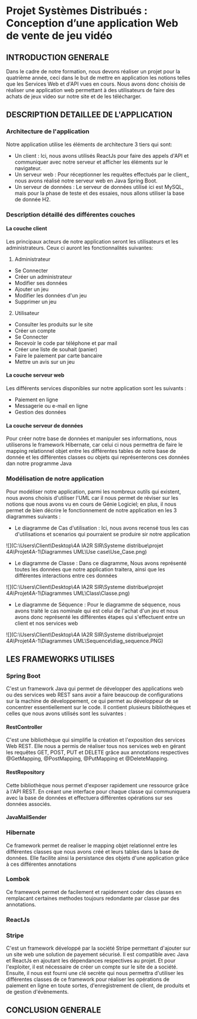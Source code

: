# Projet Systèmes Distribués : Conception d’une application Web de vente de jeu vidéo


## INTRODUCTION GENERALE

Dans le cadre de notre formation, nous devons réaliser un projet pour la quatrième année, ceci dans le but de mettre en application les notions telles que les Services Web et d'API vues en cours. Nous avons donc choisis de réaliser une application web permettant à des utilisateurs de faire des achats de jeux video sur notre site et de les télécharger.

## DESCRIPTION DETAILLEE DE L'APPLICATION

### Architecture de l'application

Notre application utilise les éléments de architecture 3 tiers qui sont:
* Un client : Ici, nous avons utilisés ReactJs pour faire des appels d'API et communiquer avec notre serveur et afficher les éléments sur le navigateur.
* Un serveur web : Pour réceptionner les requêtes effectués par le client,, nous avons réalisé notre serveur web  en Java Spring Boot.
* Un serveur de données : Le serveur de données utilisé ici est MySQL, mais pour la phase de teste et des essaies, nous allons utiliser la base de donnée H2.

### Description détaillé des différentes couches

#### La couche client

Les principaux acteurs de notre application seront les utilisateurs et les administrateurs. Ceux ci auront les fonctionnalités suivantes:

1. Administrateur
* Se Connecter
* Créer un administrateur
* Modifier ses données
* Ajouter un jeu
* Modifier les données d'un jeu
* Supprimer un jeu

2. Utilisateur
* Consulter les produits sur le site
* Créer un compte
* Se Connecter
* Recevoir le code par téléphone et par mail
* Créer une liste de souhait (panier)
* Faire le paiement par carte bancaire
* Mettre un avis sur un jeu 

#### La couche serveur web

Les différents services disponibles sur notre application sont les suivants : 
* Paiement en ligne
* Messagerie ou e-mail en ligne
* Gestion des données

#### La couche serveur de données
Pour créer notre base de données et manipuler ses informations, nous utiliserons le framework Hibernate, car celui ci nous permettra de faire le mapping relationnel objet entre les différentes tables de notre base de donnée et les différentes classes ou objets qui représenterons ces données dan notre programme Java

### Modélisation de notre application

Pour modéliser notre application, parmi les nombreux outils qui existent, nous avons choisis d'utiliser l'UML car il nous permet de réviser sur les notions que nous avons vu en cours de Génie Logiciel; en plus, il nous permet de bien décrire le fonctionnement de notre application en les 3 diagrammes suivants : 

* Le diagramme de Cas d'utilisation : Ici, nous avons recensé tous les cas d'utilisations et scenarios qui pourraient se produire sir notre application

![](C:\Users\Client\Desktop\4A IA2R SIR\Systeme distribue\projet 4A\Projet4A-1\Diagrammes UML\Use case\Use_Case.png)

* Le diagramme de Classe : Dans ce diagramme, Nous avons représenté toutes les données que notre application traitera, ainsi que les différentes interactions entre ces données

![](C:\Users\Client\Desktop\4A IA2R SIR\Systeme distribue\projet 4A\Projet4A-1\Diagrammes UML\Class\Classe.png)

* Le diagramme de Séquence : Pour le diagramme de séquence, nous avons traité le cas nominale qui est celui de l'achat d'un jeu et nous avons donc représenté les différentes étapes qui s'effectuent entre un client et nos services web

![](C:\Users\Client\Desktop\4A IA2R SIR\Systeme distribue\projet 4A\Projet4A-1\Diagrammes UML\Sequence\diag_sequence.PNG)



## LES FRAMEWORKS UTILISES

### Spring Boot
C'est un framework Java qui permet de développer des applications web ou des services web REST sans avoir a faire beaucoup de configurations sur la machine de développement, ce qui permet au développeur de se concentrer essentiellement sur le code. Il contient plusieurs bibliothèques et celles que nous avons utilisés sont les suivantes :
#### RestController
C'est une bibliothèque qui simplifie la création et l'exposition des services Web REST. Elle nous a permis de réaliser tous nos services web en gérant les requêtes GET, POST, PUT et DELETE grâce aux annotations respectives @GetMapping, @PostMapping, @PutMapping et @DeleteMapping.
#### RestRepository
Cette bibliothèque nous permet d'exposer rapidement une ressource grâce à l'API REST. En créant une interface pour chaque classe qui communiquera avec la base de données et effectuera différentes opérations sur ses données associés.
#### JavaMailSender

### Hibernate
Ce framework permet de realiser le mapping objet relationnel entre les différentes classes que nous avons créé et leurs tables dans la base de données. Elle facilite ainsi la persistance des objets d'une application grâce à ces différentes annotations

### Lombok
Ce framework permet de facilement et rapidement coder des classes en remplacant certaines methodes toujours redondante par classe par des annotations.
### ReactJs

### Stripe 
C'est un framework développé par la société Stripe permettant d'ajouter sur un site web une solution de payement sécurisé. Il est compatible avec Java et ReactJs en ajoutant les dépendances respectives au projet. Et pour l'exploiter, il est nécessaire de créer un compte sur le site de a société. Ensuite, il nous est fourni une clé secrète qui nous permettra d'utiliser les différentes classes de ce framework pour réaliser les opérations de paiement en ligne en toute sortes, d'enregistrement de client, de produits et de gestion d'évènements.


## CONCLUSION GENERALE